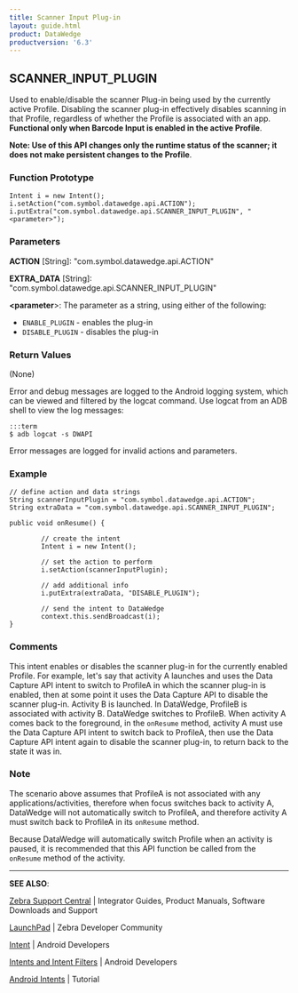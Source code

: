```yaml
---
title: Scanner Input Plug-in 
layout: guide.html
product: DataWedge
productversion: '6.3'
---
```


## SCANNER_INPUT_PLUGIN

Used to enable/disable the scanner Plug-in being used by the currently active Profile. Disabling the scanner plug-in effectively disables scanning in that Profile, regardless of whether the Profile is associated with an app. **Functional only when Barcode Input is enabled in the active Profile**. 

**Note: Use of this API changes only the runtime status of the scanner; it does not make persistent changes to the Profile**. 

### Function Prototype

	Intent i = new Intent();
	i.setAction("com.symbol.datawedge.api.ACTION");
	i.putExtra("com.symbol.datawedge.api.SCANNER_INPUT_PLUGIN", "<parameter>");


### Parameters

**ACTION** [String]: "com.symbol.datawedge.api.ACTION"

**EXTRA_DATA** [String]: "com.symbol.datawedge.api.SCANNER_INPUT_PLUGIN"

**&lt;parameter**&gt;: The parameter as a string, using either of the following:

* `ENABLE_PLUGIN` - enables the plug-in
* `DISABLE_PLUGIN` - disables the plug-in

### Return Values
(None)

Error and debug messages are logged to the Android logging system, which can be viewed and filtered by the logcat command. Use logcat from an ADB shell to view the log messages:

	:::term
	$ adb logcat -s DWAPI

Error messages are logged for invalid actions and parameters. 


### Example

	// define action and data strings
	String scannerInputPlugin = "com.symbol.datawedge.api.ACTION";
	String extraData = "com.symbol.datawedge.api.SCANNER_INPUT_PLUGIN";

	public void onResume() {
	        
	        // create the intent
	        Intent i = new Intent();
	        
	        // set the action to perform
	        i.setAction(scannerInputPlugin);
	        
	        // add additional info
	        i.putExtra(extraData, "DISABLE_PLUGIN");
	        
	        // send the intent to DataWedge
	        context.this.sendBroadcast(i);
	}

### Comments
This intent enables or disables the scanner plug-in for the currently enabled Profile. For example, let's say that activity A launches and uses the Data Capture API intent to switch to ProfileA in which the scanner plug-in is enabled, then at some point it uses the Data Capture API to disable the scanner plug-in. Activity B is launched. In DataWedge, ProfileB is associated with activity B. DataWedge switches to ProfileB. When activity A comes back to the foreground, in the `onResume` method, activity A must use the Data Capture API intent to switch back to ProfileA, then use the Data Capture API intent again to disable the scanner plug-in, to return back to the state it was in.

### Note
The scenario above assumes that ProfileA is not associated with any applications/activities, therefore when focus switches back to activity A, DataWedge will not automatically switch to ProfileA, and therefore activity A must switch back to ProfileA in its `onResume` method.

Because DataWedge will automatically switch Profile when an activity is paused, it is recommended that this API function be called from the `onResume` method of the activity.

-----

**SEE ALSO**:

[Zebra Support Central](https://www.zebra.com/us/en/support-downloads.html) | Integrator Guides, Product Manuals, Software Downloads and Support

[LaunchPad](https://developer.zebra.com/welcome) | Zebra Developer Community

[Intent](https://developer.android.com/reference/android/content/Intent.html) | Android Developers

[Intents and Intent Filters](http://developer.android.com/guide/components/intents-filters.html) | Android Developers

[Android Intents](http://www.vogella.com/tutorials/AndroidIntent/article.html) | Tutorial
